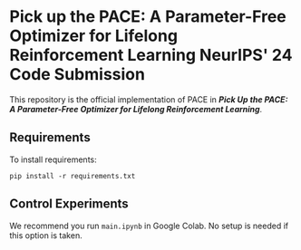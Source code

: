 # Pick up the PACE: A Parameter-Free Optimizer for Lifelong Reinforcement Learning NeurIPS' 24 Code Submission

This repository is the official implementation of PACE in ***Pick Up the PACE:
A Parameter-Free Optimizer for Lifelong Reinforcement Learning***.

## Requirements

To install requirements:

```setup
pip install -r requirements.txt
```

## Control Experiments
We recommend you run ``main.ipynb`` in Google Colab. No setup is needed if this option is taken. 
